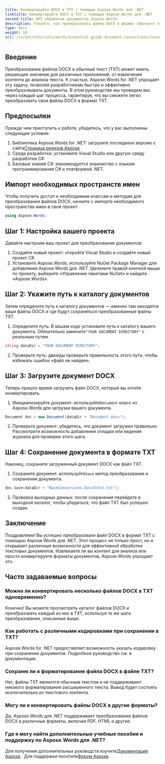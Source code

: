 ```yaml
---
title: Конвертируйте DOCX в TXT с помощью Aspose.Words для .NET
linktitle: Конвертируйте DOCX в TXT с помощью Aspose.Words для .NET
second_title: API обработки документов Aspose.Words
description: Узнайте, как преобразовать файлы DOCX в формат обычного текста (TXT) с помощью Aspose.Words для .NET в этом подробном руководстве.
type: docs
weight: 10
url: /ru/net/tutorials/words/essential-guide-document-conversions/convert-docx-to-txt/
---
```

## Введение

Преобразование файлов DOCX в обычный текст (TXT) может иметь решающее значение для различных приложений, от извлечения контента до анализа текста. К счастью, Aspose.Words for .NET упрощает эту задачу, позволяя разработчикам быстро и эффективно преобразовывать документы. В этом руководстве мы проведем вас через каждый шаг процесса, гарантируя, что вы сможете легко преобразовать свои файлы DOCX в формат TXT.

## Предпосылки

Прежде чем приступить к работе, убедитесь, что у вас выполнены следующие условия:

1.  Библиотека Aspose.Words for .NET: загрузите последнюю версию с сайта[Страница релизов Aspose](https://releases.aspose.com/words/net/).
2. Среда разработки: установите Visual Studio или другую среду разработки C#.
3. Базовые знания C#: рекомендуется знакомство с языком программирования C# и платформой .NET.

## Импорт необходимых пространств имен

Чтобы получить доступ к необходимым классам и методам для преобразования файлов DOCX, начните с импорта необходимого пространства имен в свой проект:

```csharp
using Aspose.Words;
```

## Шаг 1: Настройка вашего проекта

Давайте настроим ваш проект для преобразования документов:

1. Создайте новый проект: откройте Visual Studio и создайте новый проект C#.
2. Установите Aspose.Words: используйте NuGet Package Manager для добавления Aspose.Words для .NET. Щелкните правой кнопкой мыши по проекту, выберите «Управление пакетами NuGet» и найдите «Aspose.Words».

## Шаг 2: Укажите путь к каталогу документов

Затем определите путь к каталогу документов — именно там находятся ваши файлы DOCX и где будут сохраняться преобразованные файлы TXT.

1.  Определите путь: В вашем коде установите путь к каталогу вашего документа. Обязательно замените`"YOUR DOCUMENT DIRECTORY"` с реальным путем.

```csharp
string dataDir = "YOUR DOCUMENT DIRECTORY";
```

2. Проверьте путь: дважды проверьте правильность этого пути, чтобы избежать ошибок «файл не найден».

## Шаг 3: Загрузите документ DOCX

Теперь пришло время загрузить файл DOCX, который вы хотите конвертировать.

1.  Инициализируйте документ: используйте`Document` класс из Aspose.Words для загрузки вашего документа.

```csharp
Document doc = new Document(dataDir + "Document.docx");
```

2. Проверьте документ: убедитесь, что документ загружен правильно. Рассмотрите возможность добавления отладки или ведения журнала для проверки этого шага.

## Шаг 4: Сохранение документа в формате TXT

Наконец, сохраните загруженный документ DOCX как файл TXT.

1.  Сохраните документ: используйте`Save` метод преобразования и сохранения документа.

```csharp
doc.Save(dataDir + "BaseConversions.DocxToTxt.txt");
```

2. Проверка выходных данных: после сохранения перейдите в выходной каталог, чтобы убедиться, что файл TXT был успешно создан.

## Заключение

Поздравляем! Вы успешно преобразовали файл DOCX в формат TXT с помощью Aspose.Words для .NET. Этот процесс не только прост, но и открывает различные возможности для эффективной обработки текстовых документов. Извлекаете ли вы контент для анализа или просто конвертируете форматы документов, Aspose.Words упрощает это.

## Часто задаваемые вопросы

### Можно ли конвертировать несколько файлов DOCX в TXT одновременно?

Конечно! Вы можете просмотреть каталог файлов DOCX и преобразовать каждый из них в TXT, используя те же шаги преобразования, описанные выше.

### Как работать с различными кодировками при сохранении в TXT?

Aspose.Words for .NET предоставляет возможность указать кодировку при сохранении документов. Подробное руководство см. в документации.

### Сохраню ли я форматирование файла DOCX в файле TXT?

Нет, файлы TXT являются обычным текстом и не поддерживают никакого форматирования расширенного текста. Вывод будет состоять исключительно из текстового контента.

### Могу ли я конвертировать файлы DOCX в другие форматы?

Да, Aspose.Words для .NET поддерживает преобразование файлов DOCX в различные форматы, включая PDF, HTML и другие.

### Где я могу найти дополнительные учебные пособия и поддержку по Aspose.Words для .NET?

 Для получения дополнительных руководств изучите[Документация Aspose](https://reference.aspose.com/words/net/) . Для поддержки посетите[Форум Aspose](https://forum.aspose.com/c/words/8).
